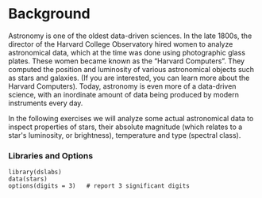# Background

Astronomy is one of the oldest data-driven sciences. In the late 1800s, the director of the Harvard College Observatory hired women to analyze astronomical data, which at the time was done using photographic glass plates. These women became known as the “Harvard Computers”. They computed the position and luminosity of various astronomical objects such as stars and galaxies. (If you are interested, you can learn more about the Harvard Computers). Today, astronomy is even more of a data-driven science, with an inordinate amount of data being produced by modern instruments every day.

In the following exercises we will analyze some actual astronomical data to inspect properties of stars, their absolute magnitude (which relates to a star's luminosity, or brightness), temperature and type (spectral class).

### Libraries and Options

```library(tidyverse)
library(dslabs)
data(stars)
options(digits = 3)   # report 3 significant digits
```
